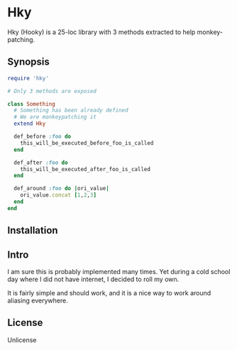 Hky
===========================

Hky (Hooky) is a 25-loc library with 3 methods extracted to help monkey-patching.

## Synopsis

```ruby
require 'hky'

# Only 3 methods are exposed

class Something
  # Something has been already defined
  # We are monkeypatching it
  extend Hky

  def_before :foo do
    this_will_be_executed_before_foo_is_called
  end

  def_after :foo do
    this_will_be_executed_after_foo_is_called
  end

  def_around :foo do |ori_value|
    ori_value.concat [1,2,3]
  end
end
```
## Installation



## Intro

I am sure this is probably implemented many times. Yet during
a cold school day where I did not have internet, I decided to roll my own.

It is fairly simple and should work, and it is a nice way to work around
aliasing everywhere.

## License

Unlicense

